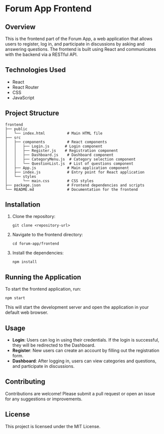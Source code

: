 # Forum App Frontend

## Overview
This is the frontend part of the Forum App, a web application that allows users to register, log in, and participate in discussions by asking and answering questions. The frontend is built using React and communicates with the backend via a RESTful API.

## Technologies Used
- React
- React Router
- CSS
- JavaScript

## Project Structure
```
frontend
├── public
│   └── index.html          # Main HTML file
├── src
│   ├── components          # React components
│   │   ├── Login.js       # Login component
│   │   ├── Register.js    # Registration component
│   │   ├── Dashboard.js    # Dashboard component
│   │   ├── CategoryMenu.js  # Category selection component
│   │   └── QuestionList.js  # List of questions component
│   ├── App.js              # Main application component
│   ├── index.js            # Entry point for React application
│   └── styles
│       └── main.css        # CSS styles
├── package.json            # Frontend dependencies and scripts
└── README.md               # Documentation for the frontend
```

## Installation
1. Clone the repository:
   ```
   git clone <repository-url>
   ```
2. Navigate to the frontend directory:
   ```
   cd forum-app/frontend
   ```
3. Install the dependencies:
   ```
   npm install
   ```

## Running the Application
To start the frontend application, run:
```
npm start
```
This will start the development server and open the application in your default web browser.

## Usage
- **Login**: Users can log in using their credentials. If the login is successful, they will be redirected to the Dashboard.
- **Register**: New users can create an account by filling out the registration form.
- **Dashboard**: After logging in, users can view categories and questions, and participate in discussions.

## Contributing
Contributions are welcome! Please submit a pull request or open an issue for any suggestions or improvements.

## License
This project is licensed under the MIT License.